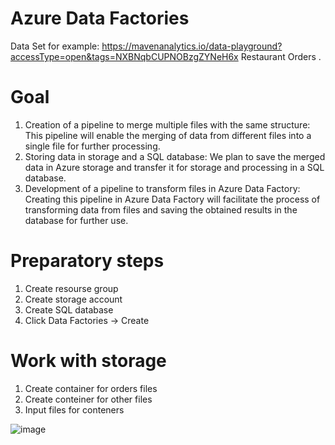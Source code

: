 # Azure Data Factories

Data Set for example: https://mavenanalytics.io/data-playground?accessType=open&tags=NXBNqbCUPNOBzgZYNeH6x  Restaurant Orders .

# Goal

1. Creation of a pipeline to merge multiple files with the same structure: This pipeline will enable the merging of data from different files into a single file for further processing.
2. Storing data in storage and a SQL database: We plan to save the merged data in Azure storage and transfer it for storage and processing in a SQL database.
3. Development of a pipeline to transform files in Azure Data Factory: Creating this pipeline in Azure Data Factory will facilitate the process of transforming data from files and saving the obtained results in the database for further use.

# Preparatory steps
1. Create resourse group
2. Create storage account
3. Create SQL database
4. Click Data Factories -> Create

# Work with storage

1. Create container for orders files
2. Create conteiner for other files
3. Input files for conteners

![image](https://github.com/olga12401/Azure_Data_Factories/assets/86374953/123f30ac-28f2-4f64-99df-7fbc53f9df50)

 


